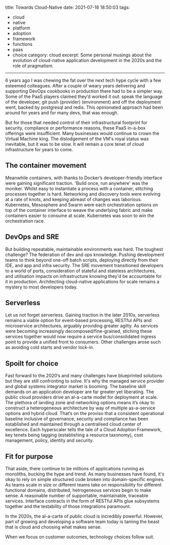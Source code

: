 title: Towards Cloud-Native
date: 2021-07-18 18:50:03
tags:
 - cloud
 - native
 - platform
 - adoption
 - framework
 - functions
 - paas
 - choice
category: cloud
excerpt: Some personal musings about the evolution of cloud-native application development in the 2020s and the role of pragmatism.
---

6 years ago I was chewing the fat over the next tech hype cycle with a few esteemed colleagues. After a couple of weary years delivering and supporting DevOps cookbooks in production there had to be a simpler way. Some of the PaaS players claimed they’d worked it out: speak the language of the developer, git push (provider) (environment) and off the deployment went, backed by postgresql and redis. This opinionated approach had been around for years and for many devs, that was enough.

But for those that needed control of their infrastructural footprint for security, compliance or performance reasons, these PaaS in-a-box offerings were insufficient. Many businesses would continue to crown the Virtual Machine king. The dislodgement of the VM's royal status was inevitable, but it was to be slow. It will remain a core tenet of cloud infrastructure for years to come.

## The container movement

Meanwhile containers, with thanks to Docker’s developer-friendly interface were gaining significant traction. 'Build once, run anywhere' was the moniker. Whilst easy to instantiate a process with a container, stitching processes together is hard. Networking and discovery tools were evolving at a rate of knots, and keeping abreast of changes was laborious. Kubernetes, Mesosphere and Swarm were each orchestration options on top of the container interface to weave the underlying fabric and make containers easier to consume at scale. Kubernetes was soon to win the orchestration race.

## DevOps and SRE

But building repeatable, maintainable environments was hard. The toughest challenge? The federation of dev and ops knowledge. Pushing development teams to think beyond one-off batch scripts, deploying directly from their IDE, and app and infra security. The SRE movement transitioned developers to a world of ports, consideration of stateful and stateless architectures, and utilisation impacts on infrastructure knowing they'd be accountable for it in production. Architecting cloud-native applications for scale remains a mystery to most developers today.

## Serverless

Let us not forget serverless. Gaining traction in the later 2010s, serverless remains a viable option for event-based processing, RESTful APIs and microservice architectures, arguably providing greater agilty. As services were becoming increasingly decomposed/fine-grained, stiching these services together would now require a service bus/consolidated ingress point to provide a unified front to consumers. Other challenges arose such as avoiding cold starts and vendor lock-in.

## Spoilt for choice

Fast forward to the 2020’s and many challenges have blueprinted solutions but they are still confronting to solve. It's why the managed service provider and global systems integrator market is booming. The baseline skill demands on an application developer are far greater yet liberating. The public cloud providers drive an al-a-carte model for deployment at scale. The plethora of landing zone and networking options means it’s okay to construct a heterogeneous architecture by way of multiple as-a-service options and hybrid cloud. That’s on the proviso that a consistent operational baseline inclusive of governance, security and compliance has been established and maintained through a centralised cloud center of excellence. Each hyperscaler tells the tale of a Cloud Adoption Framework, key tenets being tagging (establishing a resource taxonomy), cost management, policy, identity and security.

## Fit for purpose

That aside, there continue to be millions of applications running as monoliths, bucking the hype and trend. As many businesses have found, it's okay to rely on simple structured code broken into domain-specific engines. As teams scale in size or different teams take on responsibility for different functional domains, distributed, hetrogeneous services begin to make sense. A reasonable number of supportable, maintainable, traceable services. Interface contracts in the form of RESTful APIs glue subsystems together and the testability of those integrations paramount.

In the 2020s, the al-a-carte of public cloud is incredibly powerful. However, part of growing and developing a software team today is taming the beast that is cloud and choosing what makes sense.

When we focus on customer outcomes, technology choices follow suit.